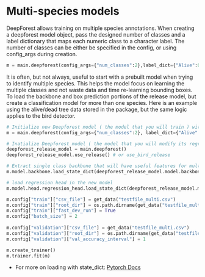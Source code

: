 # Multi-species models

DeepForest allows training on multiple species annotations.
When creating a deepforest model object, pass the designed number of classes and a label dictionary that maps each numeric class to a character label. The number of classes can be either be specified in the config, or using config_args during creation.

``` python
m = main.deepforest(config_args={"num_classes":2},label_dict={"Alive":0,"Dead":1})
```

It is often, but not always, useful to start with a prebuilt model when trying to identify multiple species. This helps the model focus on learning the multiple classes and not waste data and time re-learning bounding boxes. To load the backbone and box prediction portions of the release model, but create a classification model for more than one species.
Here is an example using the alive/dead tree data stored in the package, but the same logic applies to the bird detector. 

``` python
# Initialize new Deepforest model ( the model that you will train ) with your classes
m = main.deepforest(config_args={"num_classes":2}, label_dict={"Alive":0,"Dead":1})

# Inatialize Deepforest model ( the model that you will modify its regression head ) 
deepforest_release_model = main.deepforest()
deepforest_release_model.use_release() # or use_bird_release

# Extract single class backbone that will have useful features for multi-class classification
m.model.backbone.load_state_dict(deepforest_release_model.model.backbone.state_dict())

# load regression head in the new model
m.model.head.regression_head.load_state_dict(deepforest_release_model.model.head.regression_head.state_dict())

m.config["train"]["csv_file"] = get_data("testfile_multi.csv") 
m.config["train"]["root_dir"] = os.path.dirname(get_data("testfile_multi.csv"))
m.config["train"]["fast_dev_run"] = True
m.config["batch_size"] = 2
    
m.config["validation"]["csv_file"] = get_data("testfile_multi.csv") 
m.config["validation"]["root_dir"] = os.path.dirname(get_data("testfile_multi.csv"))
m.config["validation"]["val_accuracy_interval"] = 1

m.create_trainer()
m.trainer.fit(m)
```

* For more on loading with state_dict: [Pytorch Docs](https://pytorch.org/tutorials/beginner/saving_loading_models.html#save-load-state-dict-recommended)
